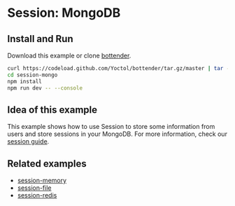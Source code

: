 # Session: MongoDB

## Install and Run

Download this example or clone [bottender](https://github.com/Yoctol/bottender).

```sh
curl https://codeload.github.com/Yoctol/bottender/tar.gz/master | tar -xz --strip=2 bottender-master/examples/session-mongo
cd session-mongo
npm install
npm run dev -- --console
```

## Idea of this example

This example shows how to use Session to store some information from users and
store sessions in your MongoDB. For more information, check our
[session guide](https://bottender.js.org/docs/the-basics-session).

## Related examples

- [session-memory](../session-memory)
- [session-file](../session-file)
- [session-redis](../session-redis)
